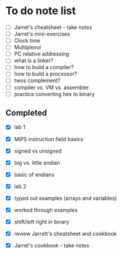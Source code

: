 # To do note list

- [ ] Jarret's cheatsheet - take notes
- [ ] Jarret's mini-exercises
- [ ] Clock time
- [ ] Multiplexor
- [ ] PC relative addressing
- [ ] what is a linker?
- [ ] how to build a compiler?
- [ ] how to build a processor?
- [ ] twos complement?
- [ ] compiler vs. VM vs. assembler
- [ ] practice converting hex to binary

## Completed

- [x] lab 1
- [x] MIPS instruction field basics 
- [x] signed vs unsigned
- [x] big vs. little endian
- [x] basic of endians
- [x] lab 2
- [x] typed out examples (arrays and variables)
- [x] worked through examples 
- [x] shift/left right in binary
- [x] review Jarrett's cheatsheet and cookbook
- [x] Jarret's cookbook - take notes

